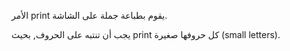 الأمر print يقوم بطباعة جملة على الشاشة.

يجب أن تنتبه على الحروف, بحيث print كل حروفها صغيرة (small letters).